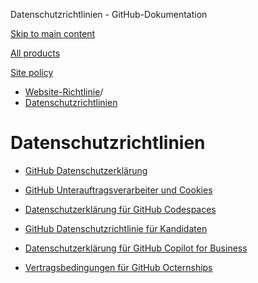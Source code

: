 Datenschutzrichtlinien - GitHub-Dokumentation

[Skip to main content](#main-content)

[All products](/de)

[Site policy](/site-policy)

* [Website-Richtlinie](/de/site-policy)/
* [Datenschutzrichtlinien](/de/site-policy/privacy-policies)

Datenschutzrichtlinien
==========

* [GitHub Datenschutzerklärung](/de/site-policy/privacy-policies/github-privacy-statement)

* [GitHub Unterauftragsverarbeiter und Cookies](/de/site-policy/privacy-policies/github-subprocessors-and-cookies)

* [Datenschutzerklärung für GitHub Codespaces](/de/site-policy/privacy-policies/github-codespaces-privacy-statement)

* [GitHub Datenschutzrichtlinie für Kandidaten](/de/site-policy/privacy-policies/github-candidate-privacy-policy)

* [Datenschutzerklärung für GitHub Copilot for Business](/de/site-policy/privacy-policies/github-copilot-for-business-privacy-statement)

* [Vertragsbedingungen für GitHub Octernships](/de/site-policy/privacy-policies/github-octernships-terms-of-service)
